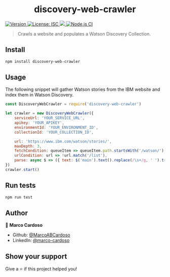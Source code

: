 <h1 align="center">discovery-web-crawler</h1>
<p>
  <a href="https://www.npmjs.com/package/discovery-web-crawler" target="_blank">
    <img alt="Version" src="https://img.shields.io/npm/v/discovery-web-crawler.svg">
  </a>
  <a href="#" target="_blank">
    <img alt="License: ISC" src="https://img.shields.io/badge/License-ISC-yellow.svg" />
  </a>
  <a href="https://codecov.io/gh/MarcoABCardoso/discovery-web-crawler">
    <img src="https://codecov.io/gh/MarcoABCardoso/discovery-web-crawler/branch/master/graph/badge.svg?token=GJ3A65PUIQ"/>
  </a>
  <a href="#" target="_blank">
    <img alt="Node.js CI" src="https://github.com/MarcoABCardoso/discovery-web-crawler/workflows/Node.js%20CI/badge.svg" />
  </a>
</p>

> Crawls a website and populates a Watson Discovery Collection.

## Install

```sh
npm install discovery-web-crawler
```

## Usage

The following snippet will gather Watson stories from the IBM website and index them in Watson Discovery.

```js
const DiscoveryWebCrawler = require('discovery-web-crawler')

let crawler = new DiscoveryWebCrawler({
    serviceUrl: 'YOUR_SERVICE_URL',
    apikey: 'YOUR_APIKEY',
    environmentId: 'YOUR_ENVIRONMENT_ID',
    collectionId: 'YOUR_COLLECTION_ID',

    url: 'https://www.ibm.com/watson/stories/',                                 // Starting point URL
    maxDepth: 3,                                                                // Max crawler depth
    fetchCondition: queueItem => queueItem.path.startsWith('/watson/'),         // Condition to crawl this URL
    urlCondition: url => !url.match('/list'),                                   // Condition to index this URL
    parse: async $ => ({ text: $('main').text().replace(/\s+/g, ' ').trim() }), // Cheerio API to extract JSON from HTML content
})
crawler.start()


```

## Run tests

```sh
npm run test
```

## Author

👤 **Marco Cardoso**

* Github: [@MarcoABCardoso](https://github.com/MarcoABCardoso)
* LinkedIn: [@marco-cardoso](https://linkedin.com/in/marco-cardoso)

## Show your support

Give a ⭐️ if this project helped you!